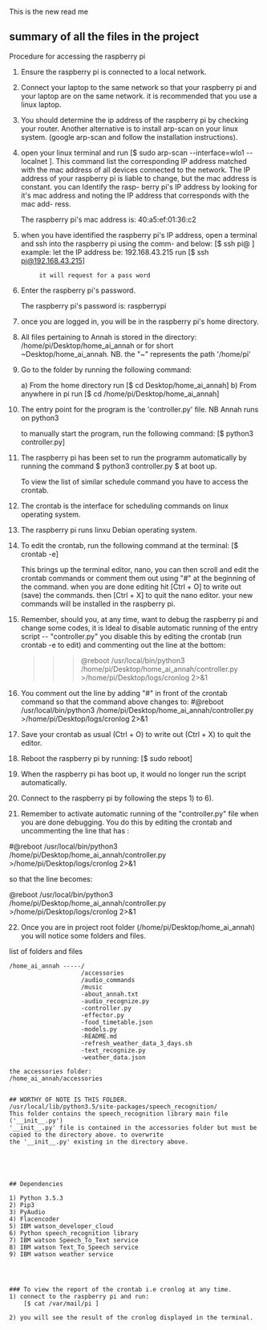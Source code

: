 This is the new read me


## summary of all the files in the project

Procedure for accessing the raspberry pi

1) Ensure the raspberry pi is connected to a local network.

2) Connect your laptop to the same network so that your raspberry pi and your laptop are on the same network.
    it is recommended that you use a linux laptop.
3) You should determine the ip address of the raspberry pi by checking your router. Another alternative is to install
    arp-scan on your linux system. (google arp-scan and follow the installation instructions).
4) open your linux terminal and run [$ sudo arp-scan --interface=wlo1 --localnet ]. This command list the corresponding
    IP address matched with the mac address of all devices connected to the network.
    The IP address of your raspberry pi is liable to change, but the mac address is constant. you can Identify the rasp-
    berry pi's IP address by looking for it's mac address and noting the IP address that corresponds with the mac add-
    ress.

    The raspberry pi's mac address is: 40:a5:ef:01:36:c2

5) when you have identified the raspberry pi's IP address, open a terminal and ssh into the raspberry pi using the comm-
    and below:
            [$ ssh pi@<IP address found> ]
            example: let the IP address be: 192.168.43.215
            run
            [$ ssh pi@192.168.43.215]

            it will request for a pass word

6) Enter the raspberry pi's password.

    The raspberry pi's password is: raspberrypi


7) once you are logged in, you will be in the raspberry pi's home directory.


8) All files pertaining to Annah is stored in the directory: /home/pi/Desktop/home_ai_annah or for short ~Desktop/home_ai_annah.
    NB. the "~" represents the path '/home/pi'
9) Go to the folder by running the following command:

    a) From the home directory run [$ cd Desktop/home_ai_annah]
    b) From anywhere in pi run [$ cd /home/pi/Desktop/home_ai_annah]


10) The entry point for the program is the 'controller.py' file. NB Annah runs on python3

    to manually start the program, run the following command:
        [$ python3 controller.py]


11) The raspberry pi has been set to run the programm automatically by running the command
        $ python3 controller.py $
    at boot up.

    To view the list of similar schedule command you have to access the crontab.

12) The crontab is the interface for scheduling commands on linux operating system.

13) The raspberry pi runs linxu Debian operating system.

14) To edit the crontab, run the following command at the terminal:
    [$ crontab -e]

    This brings up the terminal editor, nano, you can then scroll and edit the crontab commands or comment them out using "#" at the beginning of the command.
    when you are done editing hit
    [Ctrl + O] to write out (save) the commands.
    then
    [Ctrl + X] to quit the nano editor.
    your new commands will be installed in the raspberry pi.

15) Remember, should you, at any time, want to debug the raspberry pi and change some codes, it is Ideal to disable automatic running of the entry script -- "controller.py"
    you disable this by editing the crontab (run crontab -e to edit) and commenting out the line at the bottom:

    >>>@reboot /usr/local/bin/python3 /home/pi/Desktop/home_ai_annah/controller.py >/home/pi/Desktop/logs/cronlog 2>&1

16) You comment out the line by adding "#" in front of the crontab command so that the command above changes to:
    #@reboot /usr/local/bin/python3 /home/pi/Desktop/home_ai_annah/controller.py >/home/pi/Desktop/logs/cronlog 2>&1


17) Save your crontab as usual (Ctrl + O) to write out (Ctrl + X) to quit the editor.

18) Reboot the raspberry pi by running:
    [$ sudo reboot]

19) When the raspberry pi has boot up, it would no longer run the script automatically.


20) Connect to the raspberry pi by following the steps 1) to 6).

21) Remember to activate automatic running of the "controller.py" file when you are done debugging. You do this by editing the crontab and uncommenting the line that has :

#@reboot /usr/local/bin/python3 /home/pi/Desktop/home_ai_annah/controller.py >/home/pi/Desktop/logs/cronlog 2>&1

so that the line becomes:

@reboot /usr/local/bin/python3 /home/pi/Desktop/home_ai_annah/controller.py >/home/pi/Desktop/logs/cronlog 2>&1


22) Once you are in project root folder (/home/pi/Desktop/home_ai_annah) you will notice some folders and files.

 list of folders and files

    /home_ai_annah -----/
                        /accessories
                        /audio_commands
                        /music
                        -about_annah.txt
                        -audio_recognize.py
                        -controller.py
                        -effector.py
                        -food_timetable.json
                        -models.py
                        -README.md
                        -refresh_weather_data_3_days.sh
                        -text_recognize.py
                        -weather_data.json

    the accessories folder:
    /home_ai_annah/accessories


    ## WORTHY OF NOTE IS THIS FOLDER.
    /usr/local/lib/python3.5/site-packages/speech_recognition/
    This folder contains the speech_recognition library main file ('__init__.py')
    '__init__.py' file is contained in the accessories folder but must be copied to the directory above. to overwrite
    the '__init__.py' existing in the directory above.





    ## Dependencies

    1) Python 3.5.3
    2) Pip3
    3) PyAudio
    4) Flacencoder
    5) IBM watson_developer_cloud
    6) Python speech_recognition library
    7) IBM watson Speech_To_Text service
    8) IBM watson Text_To_Speech service
    9) IBM watson weather service




    ### To view the report of the crontab i.e cronlog at any time.
    1) connect to the raspberry pi and run:
        [$ cat /var/mail/pi ]

    2) you will see the result of the cronlog displayed in the terminal.
